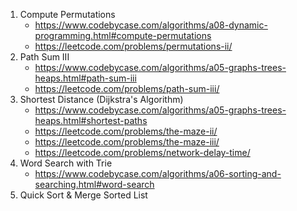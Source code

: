 1. Compute Permutations
	* https://www.codebycase.com/algorithms/a08-dynamic-programming.html#compute-permutations
	* https://leetcode.com/problems/permutations-ii/
2. Path Sum III
	* https://www.codebycase.com/algorithms/a05-graphs-trees-heaps.html#path-sum-iii
	* https://leetcode.com/problems/path-sum-iii/
3. Shortest Distance (Dijkstra's Algorithm)
	* https://www.codebycase.com/algorithms/a05-graphs-trees-heaps.html#shortest-paths
	* https://leetcode.com/problems/the-maze-ii/
	* https://leetcode.com/problems/the-maze-iii/
	* https://leetcode.com/problems/network-delay-time/
4. Word Search with Trie
	* https://www.codebycase.com/algorithms/a06-sorting-and-searching.html#word-search
5. Quick Sort & Merge Sorted List
